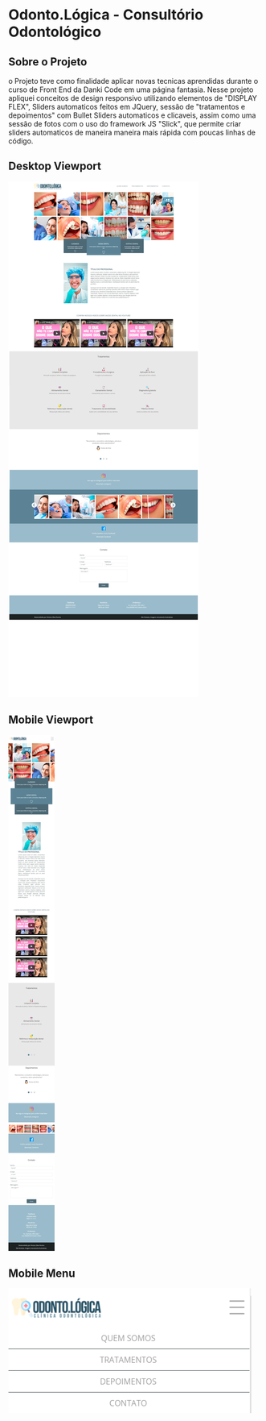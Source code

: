 # Odonto.Lógica - Consultório Odontológico
## Sobre o Projeto 
o Projeto teve como finalidade aplicar novas tecnicas aprendidas durante o curso de Front End da Danki Code em uma página fantasia. Nesse projeto apliquei conceitos de design responsivo utilizando elementos de "DISPLAY FLEX", Sliders automaticos feitos em JQuery, sessão de "tratamentos e depoimentos" com Bullet Sliders automaticos e clicaveis, assim como uma sessão de fotos com o uso do framework JS "Slick", que permite criar sliders automaticos de maneira maneira mais rápida com poucas linhas de código. 

## Desktop Viewport 
![](viewport-projeto-4/desktop-viewport.png)

## Mobile Viewport 
![](viewport-projeto-4/mobile-viewport.png)

## Mobile Menu 
![](viewport-projeto-4/mobile-menu.png)
